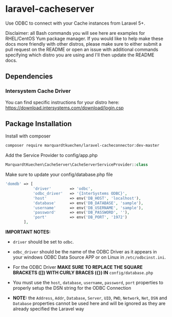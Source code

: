 # laravel-cacheserver
Use ODBC to connect with your Cache instances from Laravel 5+.

Disclaimer: all Bash commands you will see here are examples for RHEL/CentOS Yum package manager. 
If you would like to help make these docs more friendly with other distros, please make sure to either submit a pull request on the README or open an issue with additional commands specifying which distro you are using and I'll then update the README docs.

## Dependencies

### Intersystem Cache Driver
You can find specific instructions for your distro here: https://download.intersystems.com/download/login.csp

## Package Installation

Install with composer
```bash
composer require marquardtkuechen/laravel-cacheconnector:dev-master
```

Add the Service Provider to config/app.php
```php
MarquardtKuechen\CacheServer\CacheServerServiceProvider::class
```

Make sure to update your config/database.php file

```php
'domdb' => [
            'driver'        => 'odbc',
            'odbc_driver'   => '{InterSystems ODBC}',
            'host'          => env('DB_HOST', 'localhost'),
            'database'      => env('DB_DATABASE', 'sample'),
            'username'      => env('DB_USERNAME', 'sample'),
            'password'      => env('DB_PASSWORD', ''),
            'port'          => env('DB_PORT', '1972')            
        ],
```

**IMPORTANT NOTES:** 
- `driver` should be set to `odbc`. 
- `odbc_driver` should be the name of the ODBC Driver as it appears in your windows ODBC Data Source APP or on Linux in `/etc/odbcinst.ini`.

- For the ODBC Driver **MAKE SURE TO REPLACE THE SQUARE BRACKETS ([]) WITH CURLY BRACES ({}) IN** `config/database.php`
- You must use the `host`, `database`, `username`, `password`, `port` properties to properly setup the DSN string for the ODBC Connection
- **NOTE:** the `Address`, `Addr`, `Database`, `Server`, `UID`, `PWD`, `Network`, `Net`, `DSN` and `Database` properties cannot be used here and will be ignored as they are already specified the Laravel way 
